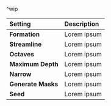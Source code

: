 ^wip

| Setting            | Description |
| :----------------- | :---------- |
| **Formation**      | Lorem ipsum |
| **Streamline**     | Lorem ipsum |
| **Octaves**        | Lorem ipsum |
| **Maximum Depth**  | Lorem ipsum |
| **Narrow**         | Lorem ipsum |
| **Generate Masks** | Lorem ipsum |
| **Seed**           | Lorem ipsum |
